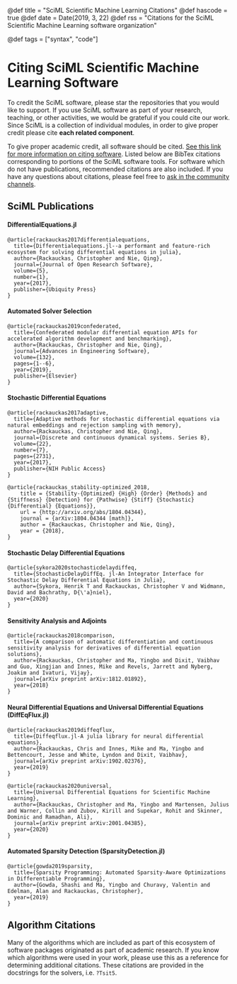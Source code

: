 @def title = "SciML Scientific Machine Learning Citations"
@def hascode = true
@def date = Date(2019, 3, 22)
@def rss = "Citations for the SciML Scientific Machine Learning software organization"

@def tags = ["syntax", "code"]

# Citing SciML Scientific Machine Learning Software

To credit the SciML software, please star the repositories that you would
like to support. If you use SciML software as part of your research, teaching, or other activities,
we would be grateful if you could cite our work. Since SciML is a collection of individual
modules, in order to give proper credit please cite **each related component**.

To give proper academic credit, all software should be cited.
[See this link for more information on citing software](https://openresearchsoftware.metajnl.com/about/#q11).
Listed below are BibTex citations corresponding to portions of the SciML
software tools. For software which do not have publications, recommended
citations are also included. If you have any questions about citations,
please feel free to [ask in the community channels](/community.html).

## SciML Publications

#### DifferentialEquations.jl

```
@article{rackauckas2017differentialequations,
  title={Differentialequations.jl--a performant and feature-rich ecosystem for solving differential equations in julia},
  author={Rackauckas, Christopher and Nie, Qing},
  journal={Journal of Open Research Software},
  volume={5},
  number={1},
  year={2017},
  publisher={Ubiquity Press}
}
```

#### Automated Solver Selection

```
@article{rackauckas2019confederated,
  title={Confederated modular differential equation APIs for accelerated algorithm development and benchmarking},
  author={Rackauckas, Christopher and Nie, Qing},
  journal={Advances in Engineering Software},
  volume={132},
  pages={1--6},
  year={2019},
  publisher={Elsevier}
}
```

#### Stochastic Differential Equations

```
@article{rackauckas2017adaptive,
  title={Adaptive methods for stochastic differential equations via natural embeddings and rejection sampling with memory},
  author={Rackauckas, Christopher and Nie, Qing},
  journal={Discrete and continuous dynamical systems. Series B},
  volume={22},
  number={7},
  pages={2731},
  year={2017},
  publisher={NIH Public Access}
}
```

```
@article{rackauckas_stability-optimized_2018,
	title = {Stability-{Optimized} {High} {Order} {Methods} and {Stiffness} {Detection} for {Pathwise} {Stiff} {Stochastic} {Differential} {Equations}},
	url = {http://arxiv.org/abs/1804.04344},
	journal = {arXiv:1804.04344 [math]},
	author = {Rackauckas, Christopher and Nie, Qing},
	year = {2018},
}
```

#### Stochastic Delay Differential Equations

```
@article{sykora2020stochasticdelaydiffeq,
  title={StochasticDelayDiffEq. jl-An Integrator Interface for Stochastic Delay Differential Equations in Julia},
  author={Sykora, Henrik T and Rackauckas, Christopher V and Widmann, David and Bachrathy, D{\'a}niel},
  year={2020}
}
```

#### Sensitivity Analysis and Adjoints

```
@article{rackauckas2018comparison,
  title={A comparison of automatic differentiation and continuous sensitivity analysis for derivatives of differential equation solutions},
  author={Rackauckas, Christopher and Ma, Yingbo and Dixit, Vaibhav and Guo, Xingjian and Innes, Mike and Revels, Jarrett and Nyberg, Joakim and Ivaturi, Vijay},
  journal={arXiv preprint arXiv:1812.01892},
  year={2018}
}
```

#### Neural Differential Equations and Universal Differential Equations (DiffEqFlux.jl)

```
@article{rackauckas2019diffeqflux,
  title={Diffeqflux.jl-A julia library for neural differential equations},
  author={Rackauckas, Chris and Innes, Mike and Ma, Yingbo and Bettencourt, Jesse and White, Lyndon and Dixit, Vaibhav},
  journal={arXiv preprint arXiv:1902.02376},
  year={2019}
}
```

```
@article{rackauckas2020universal,
  title={Universal Differential Equations for Scientific Machine Learning},
  author={Rackauckas, Christopher and Ma, Yingbo and Martensen, Julius and Warner, Collin and Zubov, Kirill and Supekar, Rohit and Skinner, Dominic and Ramadhan, Ali},
  journal={arXiv preprint arXiv:2001.04385},
  year={2020}
}
```

#### Automated Sparsity Detection (SparsityDetection.jl)

```
@article{gowda2019sparsity,
  title={Sparsity Programming: Automated Sparsity-Aware Optimizations in Differentiable Programming},
  author={Gowda, Shashi and Ma, Yingbo and Churavy, Valentin and Edelman, Alan and Rackauckas, Christopher},
  year={2019}
}
```

## Algorithm Citations

Many of the algorithms which are included as part of this ecosystem of software
packages originated as part of academic research. If you know which algorithms
were used in your work, please use this as a reference for determining additional
citations. These citations are provided in the docstrings for the solvers,
i.e. `?Tsit5`.
